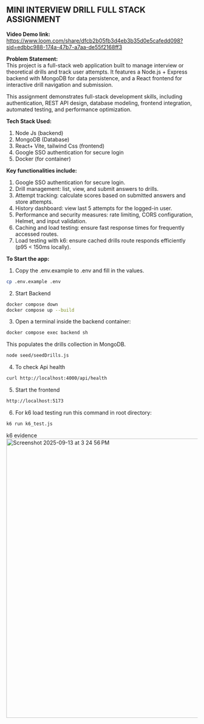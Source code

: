 ## MINI INTERVIEW DRILL FULL STACK ASSIGNMENT

**Video Demo link:**
https://www.loom.com/share/dfcb2b05fb3d4eb3b35d0e5cafedd098?sid=edbbc988-174a-47b7-a7aa-de55f2168ff3

**Problem Statement:**<br>
This project is a full-stack web application built to manage interview or theoretical drills and track user attempts. It features a Node.js + Express backend with MongoDB for data persistence, and a React frontend for interactive drill navigation and submission.

This assignment demonstrates full-stack development skills, including authentication, REST API design, database modeling, frontend integration, automated testing, and performance optimization.

**Tech Stack Used:**

 1. Node Js (backend)
 2. MongoDB (Database)
 3. React+ Vite, tailwind Css (frontend)
 4. Google SSO authentication for secure login
 5. Docker (for container)
 
**Key functionalities include:**
1. Google SSO authentication for secure login.
2. Drill management: list, view, and submit answers to drills.
3. Attempt tracking: calculate scores based on submitted answers and store attempts.
4. History dashboard: view last 5 attempts for the logged-in user.
5. Performance and security measures: rate limiting, CORS configuration, Helmet, and input validation.
6. Caching and load testing: ensure fast response times for frequently accessed routes.
7. Load testing with k6: ensure cached drills route responds efficiently (p95 < 150ms locally).


**To Start the app:**

1. Copy the .env.example to .env and fill in the values.
```bash 
cp .env.example .env 
```

2. Start Backend 
```bash
docker compose down
docker compose up --build
```

3. Open a terminal inside the backend container:
```bash
docker compose exec backend sh
```
This populates the drills collection in MongoDB.
```bash
node seed/seedDrills.js
```

4. To check Api health
```bash
curl http://localhost:4000/api/health
```

5. Start the frontend
```bash
http://localhost:5173
```

6. For k6 load testing run this command in root directory:
```bash
k6 run k6_test.js
```
k6 evidence
<img width="948" height="735" alt="Screenshot 2025-09-13 at 3 24 56 PM" src="https://github.com/user-attachments/assets/9dd43239-4bd7-4893-b8dc-b191943f6bb8" />








